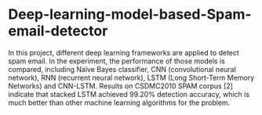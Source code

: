 # Deep-learning-model-based-Spam-email-detector
In this project, different deep learning frameworks are applied to detect spam email. In the experiment, the performance of those models is compared, including Naïve Bayes classifier, CNN  (convolutional neural network), RNN (recurrent neural network), LSTM (Long Short-Term Memory Networks) and CNN-LSTM. Results on CSDMC2010 SPAM corpus [2] indicate that stacked LSTM achieved 99.20% detection accuracy, which is much better than other machine learning algorithms for the problem.
